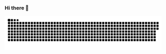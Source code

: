 ### Hi there 👋

<picture>
  <source media="(prefers-color-scheme: dark)" srcset="https://raw.githubusercontent.com/aimtao/aimtao/output/github-contribution-grid-snake-dark.svg">
  <source media="(prefers-color-scheme: light)" srcset="https://raw.githubusercontent.com/aimtao/aimtao/output/github-contribution-grid-snake.svg">
  <img alt="github contribution grid snake animation" src="https://raw.githubusercontent.com/aimtao/aimtao/output/github-contribution-grid-snake.svg">
</picture>

<!--

[![AimTao's github stats](https://github-readme-stats.vercel.app/api?username=aimtao&count_private=true&show_icons=true&theme=default)](https://github.com/aimtao/github-readme-stats)

**AimTao/AimTao** is a ✨ _special_ ✨ repository because its `README.md` (this file) appears on your GitHub profile.

Here are some ideas to get you started:

- 🔭 I’m currently working on ...
- 🌱 I’m currently learning ...
- 👯 I’m looking to collaborate on ...
- 🤔 I’m looking for help with ...
- 💬 Ask me about ...
- 📫 How to reach me: ...
- 😄 Pronouns: ...
- ⚡ Fun fact: ...
-->
